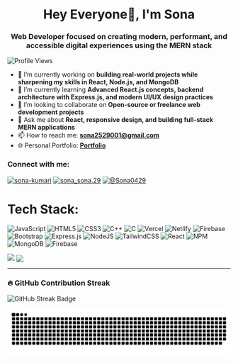<h1 align="center">Hey Everyone👋, I'm Sona</h1>

<h3 align="center">Web Developer focused on creating modern, performant, and accessible digital experiences using the MERN stack</h3>


<p align="left">
  <img src="https://komarev.com/ghpvc/?username=sona-s29&label=Profile%20views&color=0e75b6&style=flat" alt="Profile Views" />
</p>

- 🔭 I’m currently working on **building real-world projects while sharpening my skills in React, Node.js, and MongoDB**
- 🌱 I’m currently learning **Advanced React.js concepts, backend architecture with Express.js, and modern UI/UX design practices**
- 👯 I’m looking to collaborate on **Open-source or freelance web development projects**
- 💬 Ask me about **React, responsive design, and building full-stack MERN applications**
- 📫 How to reach me: **sona2529001@gmail.com**
- 🌐 Personal Portfolio: **[Portfolio](https://personal-portfolio-sona.vercel.app/)**


<h3 align="left">Connect with me:</h3>
<p align="left">
<a href="https://www.linkedin.com/in/sona-kumari/" target="blank"><img align="center" src="https://raw.githubusercontent.com/rahuldkjain/github-profile-readme-generator/master/src/images/icons/Social/linked-in-alt.svg" alt="sona-kumari" height="30" width="40" /></a>
<a href="https://www.instagram.com/sona_sona.29/" target="blank"><img align="center" src="https://raw.githubusercontent.com/rahuldkjain/github-profile-readme-generator/master/src/images/icons/Social/instagram.svg" alt="sona_sona.29" height="30" width="40" /></a>
<a href="https://x.com/Sona0429" target="blank"><img align="center" src="https://raw.githubusercontent.com/rahuldkjain/github-profile-readme-generator/master/src/images/icons/Social/twitter.svg" alt="@Sona0429" height="30" width="40" /></a>
</p>

# Tech Stack:
![JavaScript](https://img.shields.io/badge/javascript-%23323330.svg?style=for-the-badge&logo=javascript&logoColor=%23F7DF1E) ![HTML5](https://img.shields.io/badge/html5-%23E34F26.svg?style=for-the-badge&logo=html5&logoColor=white) ![CSS3](https://img.shields.io/badge/css3-%231572B6.svg?style=for-the-badge&logo=css3&logoColor=white) ![C++](https://img.shields.io/badge/c++-%2300599C.svg?style=for-the-badge&logo=c%2B%2B&logoColor=white) ![C](https://img.shields.io/badge/c-%2300599C.svg?style=for-the-badge&logo=c&logoColor=white) ![Vercel](https://img.shields.io/badge/vercel-%23000000.svg?style=for-the-badge&logo=vercel&logoColor=white) ![Netlify](https://img.shields.io/badge/netlify-%23000000.svg?style=for-the-badge&logo=netlify&logoColor=#00C7B7) ![Firebase](https://img.shields.io/badge/firebase-%23039BE5.svg?style=for-the-badge&logo=firebase) ![Bootstrap](https://img.shields.io/badge/bootstrap-%238511FA.svg?style=for-the-badge&logo=bootstrap&logoColor=white) ![Express.js](https://img.shields.io/badge/express.js-%23404d59.svg?style=for-the-badge&logo=express&logoColor=%2361DAFB) ![NodeJS](https://img.shields.io/badge/node.js-6DA55F?style=for-the-badge&logo=node.js&logoColor=white) ![TailwindCSS](https://img.shields.io/badge/tailwindcss-%2338B2AC.svg?style=for-the-badge&logo=tailwind-css&logoColor=white) ![React](https://img.shields.io/badge/react-%2320232a.svg?style=for-the-badge&logo=react&logoColor=%2361DAFB) ![NPM](https://img.shields.io/badge/NPM-%23CB3837.svg?style=for-the-badge&logo=npm&logoColor=white) ![MongoDB](https://img.shields.io/badge/MongoDB-%234ea94b.svg?style=for-the-badge&logo=mongodb&logoColor=white) ![Firebase](https://img.shields.io/badge/firebase-a08021?style=for-the-badge&logo=firebase&logoColor=ffcd34)


<p><img align="left" src = "https://github-readme-stats.vercel.app/api/top-langs/?username=sona-s29&theme=rose&hide_border=false&include_all_commits=true&count_private=true&layout=compact" />
</p>
<p>&nbsp;<img align="center" src="https://github-readme-stats.vercel.app/api?username=sona-s29&theme=rose&hide_border=false&include_all_commits=true&count_private=true" /></p>

---
### 🔥 GitHub Contribution Streak

![GitHub Streak Badge](https://img.shields.io/badge/GitHub%20Streak-Active-brightgreen?logo=github&style=for-the-badge)



<img src="https://raw.githubusercontent.com/platane/snk/output/github-contribution-grid-snake-dark.svg" alt="Snake Animation"/>

